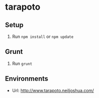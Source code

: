 # tarapoto

## Setup

1. Run `npm install` or `npm update`

## Grunt
1. Run `grunt`

## Environments

* Url: http://www.tarapoto.neiljoshua.com/
